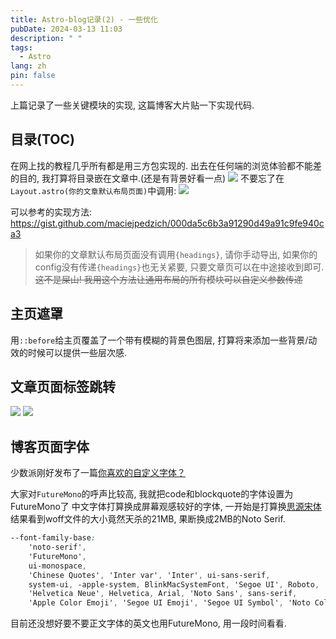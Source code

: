 ```yaml
---
title: Astro-blog记录(2) - 一些优化
pubDate: 2024-03-13 11:03
description: " "
tags:
  - Astro
lang: zh
pin: false
---
```

上篇记录了一些关键模块的实现, 这篇博客大片贴一下实现代码.
## 目录(TOC)
在网上找的教程几乎所有都是用三方包实现的. 出去在任何端的浏览体验都不能差的目的, 我打算将目录嵌在文章中.(还是有背景好看一点)
![](https://r2.asyncx.top/images/202403131125394.webp)
不要忘了在`Layout.astro(你的文章默认布局页面)`中调用:
![](https://r2.asyncx.top/images/202403131127739.webp)

可以参考的实现方法: https://gist.github.com/maciejpedzich/000da5c6b3a91290d49a91c9fe940ca3

> 如果你的文章默认布局页面没有调用`{headings}`, 请你手动导出, 如果你的config没有传递`{headings}`也无关紧要, 只要文章页可以在中途接收到即可. ~~这不是屎山! 我用这个方法让通用布局的所有模块可以自定义参数传递~~

## 主页遮罩
用`::before`给主页覆盖了一个带有模糊的背景色图层, 打算将来添加一些背景/动效的时候可以提供一些层次感.

## 文章页面标签跳转
![](https://r2.asyncx.top/images/202403131215040.webp)
![](https://r2.asyncx.top/images/202403131215490.webp)

## 博客页面字体

少数派刚好发布了一篇[你喜欢的自定义字体？](https://sspai.com/bullet/1709630036)

大家对`FutureMono`的呼声比较高, 我就把code和blockquote的字体设置为FutureMono了
中文字体打算换成屏幕观感较好的字体, 一开始是打算换[思源宋体](https://source.typekit.com/source-han-serif/cn/)结果看到woff文件的大小竟然天杀的21MB, 果断换成2MB的Noto Serif.

```css
--font-family-base:
	'noto-serif',
	'FutureMono',
	ui-monospace,
	'Chinese Quotes', 'Inter var', 'Inter', ui-sans-serif,
    system-ui, -apple-system, BlinkMacSystemFont, 'Segoe UI', Roboto,
    'Helvetica Neue', Helvetica, Arial, 'Noto Sans', sans-serif,
    'Apple Color Emoji', 'Segoe UI Emoji', 'Segoe UI Symbol', 'Noto Color Emoji';
```

目前还没想好要不要正文字体的英文也用FutureMono, 用一段时间看看.